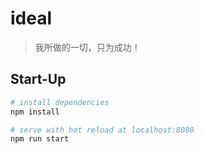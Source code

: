 # ideal

> 我所做的一切，只为成功！

## Start-Up

``` bash
# install dependencies
npm install

# serve with hot reload at localhost:8080
npm run start
```


